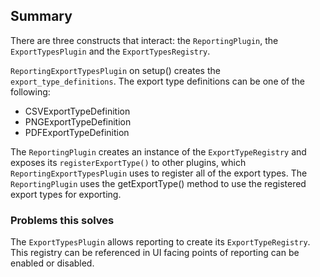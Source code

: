 ## Summary

There are three constructs that interact: the `ReportingPlugin`, the `ExportTypesPlugin` and the `ExportTypesRegistry`.

`ReportingExportTypesPlugin` on setup() creates the  `export_type_definitions`. The export type definitions can be one of the following:
- CSVExportTypeDefinition
- PNGExportTypeDefinition
- PDFExportTypeDefinition

The `ReportingPlugin` creates an instance of the `ExportTypeRegistry` and exposes its `registerExportType()` to other plugins, which `ReportingExportTypesPlugin` uses to register all of the export types. The `ReportingPlugin` uses the getExportType() method to use the registered export types for exporting.

### Problems this solves

The `ExportTypesPlugin` allows reporting to create its `ExportTypeRegistry`. This registry can be referenced in UI facing points of reporting can be enabled or disabled. 